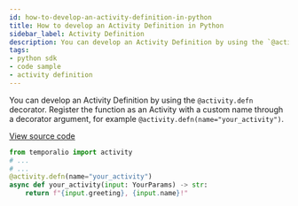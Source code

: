 ```yaml
---
id: how-to-develop-an-activity-definition-in-python
title: How to develop an Activity Definition in Python
sidebar_label: Activity Definition
description: You can develop an Activity Definition by using the `@activity.defn` decorator.
tags:
- python sdk
- code sample
- activity definition
---
```


<!-- DO NOT EDIT THIS FILE DIRECTLY.
THIS FILE IS GENERATED from https://github.com/temporalio/documentation-samples-python/blob/main/your_app/your_activities_dacx.py. -->

You can develop an Activity Definition by using the `@activity.defn` decorator.
Register the function as an Activity with a custom name through a decorator argument, for example `@activity.defn(name="your_activity")`.

<a class="dacx-source-link" href="https://github.com/temporalio/documentation-samples-python/blob/main/your_app/your_activities_dacx.py">View source code</a>

```python
from temporalio import activity
# ...
# ...
@activity.defn(name="your_activity")
async def your_activity(input: YourParams) -> str:
    return f"{input.greeting}, {input.name}!"
```
